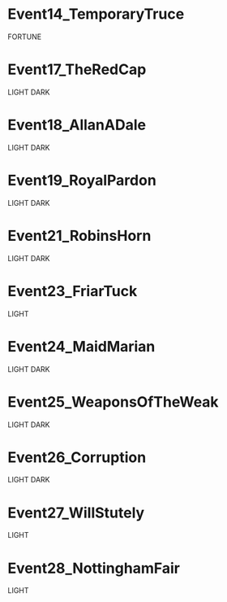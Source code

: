 # Event14_TemporaryTruce

FORTUNE

# Event17_TheRedCap

LIGHT
DARK

# Event18_AllanADale

LIGHT
DARK

# Event19_RoyalPardon

LIGHT
DARK

# Event21_RobinsHorn

LIGHT
DARK

# Event23_FriarTuck

LIGHT

# Event24_MaidMarian

LIGHT
DARK

# Event25_WeaponsOfTheWeak

LIGHT
DARK

# Event26_Corruption

LIGHT
DARK

# Event27_WillStutely

LIGHT

# Event28_NottinghamFair

LIGHT
